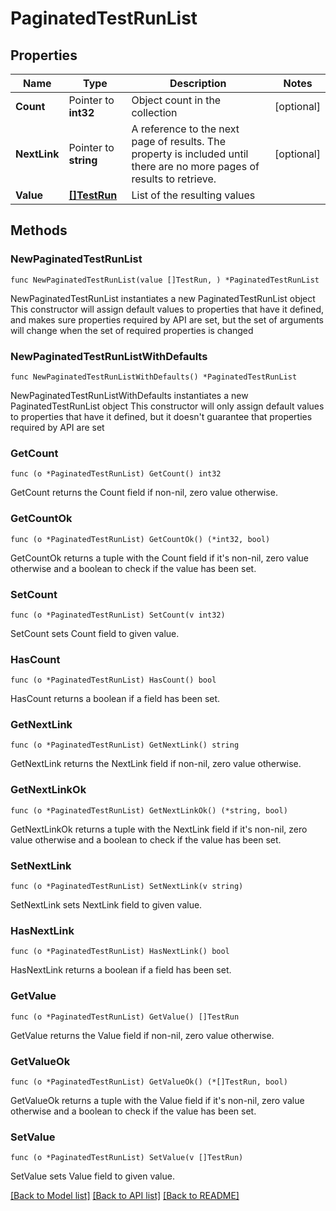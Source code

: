 # PaginatedTestRunList

## Properties

Name | Type | Description | Notes
------------ | ------------- | ------------- | -------------
**Count** | Pointer to **int32** | Object count in the collection | [optional] 
**NextLink** | Pointer to **string** | A reference to the next page of results. The property is included until there are no more pages of results to retrieve. | [optional] 
**Value** | [**[]TestRun**](TestRun.md) | List of the resulting values | 

## Methods

### NewPaginatedTestRunList

`func NewPaginatedTestRunList(value []TestRun, ) *PaginatedTestRunList`

NewPaginatedTestRunList instantiates a new PaginatedTestRunList object
This constructor will assign default values to properties that have it defined,
and makes sure properties required by API are set, but the set of arguments
will change when the set of required properties is changed

### NewPaginatedTestRunListWithDefaults

`func NewPaginatedTestRunListWithDefaults() *PaginatedTestRunList`

NewPaginatedTestRunListWithDefaults instantiates a new PaginatedTestRunList object
This constructor will only assign default values to properties that have it defined,
but it doesn't guarantee that properties required by API are set

### GetCount

`func (o *PaginatedTestRunList) GetCount() int32`

GetCount returns the Count field if non-nil, zero value otherwise.

### GetCountOk

`func (o *PaginatedTestRunList) GetCountOk() (*int32, bool)`

GetCountOk returns a tuple with the Count field if it's non-nil, zero value otherwise
and a boolean to check if the value has been set.

### SetCount

`func (o *PaginatedTestRunList) SetCount(v int32)`

SetCount sets Count field to given value.

### HasCount

`func (o *PaginatedTestRunList) HasCount() bool`

HasCount returns a boolean if a field has been set.

### GetNextLink

`func (o *PaginatedTestRunList) GetNextLink() string`

GetNextLink returns the NextLink field if non-nil, zero value otherwise.

### GetNextLinkOk

`func (o *PaginatedTestRunList) GetNextLinkOk() (*string, bool)`

GetNextLinkOk returns a tuple with the NextLink field if it's non-nil, zero value otherwise
and a boolean to check if the value has been set.

### SetNextLink

`func (o *PaginatedTestRunList) SetNextLink(v string)`

SetNextLink sets NextLink field to given value.

### HasNextLink

`func (o *PaginatedTestRunList) HasNextLink() bool`

HasNextLink returns a boolean if a field has been set.

### GetValue

`func (o *PaginatedTestRunList) GetValue() []TestRun`

GetValue returns the Value field if non-nil, zero value otherwise.

### GetValueOk

`func (o *PaginatedTestRunList) GetValueOk() (*[]TestRun, bool)`

GetValueOk returns a tuple with the Value field if it's non-nil, zero value otherwise
and a boolean to check if the value has been set.

### SetValue

`func (o *PaginatedTestRunList) SetValue(v []TestRun)`

SetValue sets Value field to given value.



[[Back to Model list]](../README.md#documentation-for-models) [[Back to API list]](../README.md#documentation-for-api-endpoints) [[Back to README]](../README.md)


